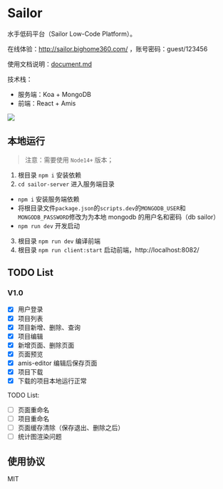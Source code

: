 # Sailor

水手低码平台（Sailor Low-Code Platform）。

在线体验：http://sailor.bighome360.com/ ，账号密码：guest/123456

使用文档说明：[document.md](./document.md)

技术栈：

-   服务端：Koa + MongoDB
-   前端：React + Amis

![](./architecture.png)

## 本地运行

> 注意：需要使用 `Node14+` 版本；

1. 根目录 `npm i` 安装依赖
2. `cd sailor-server` 进入服务端目录

-   `npm i` 安装服务端依赖
-   将根目录文件`package.json`的`scripts.dev`的`MONGODB_USER`和`MONGODB_PASSWORD`修改为为本地 mongodb 的用户名和密码（db sailor）
-   `npm run dev` 开发启动

3. 根目录 `npm run dev` 编译前端
4. 根目录 `npm run client:start` 启动前端，http://localhost:8082/

## TODO List

### V1.0

-   [x] 用户登录
-   [x] 项目列表
-   [x] 项目新增、删除、查询
-   [x] 项目编辑
-   [x] 新增页面、删除页面
-   [x] 页面预览
-   [x] amis-editor 编辑后保存页面
-   [x] 项目下载
-   [x] 下载的项目本地运行正常

TODO List:

-   [ ] 页面重命名
-   [ ] 项目重命名
-   [ ] 页面缓存清除（保存退出、删除之后）
-   [ ] 统计图渲染问题

## 使用协议

MIT
